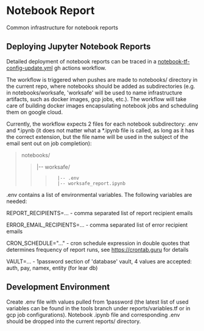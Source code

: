 # Notebook Report

Common infrastructure for notebook reports

## Deploying Jupyter Notebook Reports

Detailed deployment of notebook reports can be traced in a [notebook-tf-config-update.yml](https://github.com/bcgov/bcregistry-gcp-jobs/blob/main/.github/workflows/notebook-tf-config-update.yml) gh actions workflow.

The workflow is triggered when pushes are made to notebooks/ directory in the current repo, where notebooks should be added as subdirectories (e.g. in notebooks/worksafe, 'worksafe' will be used to name infrastructure artifacts, such as docker images, gcp jobs, etc.). The workflow will take care of building docker images encapsulating notebook jobs and scheduling them on google cloud.

Currently, the workflow expects 2 files for each notebook subdirectory: .env and *.ipynb (it does not matter what a *.ipynb file is called, as long as it has the correct extension, but the file name will be used in the subject of the email sent out on job completion):

>notebooks/
>>|-- worksafe/
>>>       |-- .env
>>>       |-- worksafe_report.ipynb

.env contains a list of environmental variables. The following variables are needed:

REPORT_RECIPIENTS=... - comma separated list of report recipient emails

ERROR_EMAIL_RECIPIENTS=... - comma separated list of error recipient emails

CRON_SCHEDULE="..." - cron schedule expression in double quotes that determines frequency of report runs, see https://crontab.guru for details

VAULT=... - 1password section of 'database' vault, 4 values are accepted: auth, pay, namex, entity (for lear db)


## Development Environment

Create .env file with values pulled from 1password (the latest list of used variables can be found in the tools branch under reports/variables.tf or in gcp job configurations). Notebook .ipynb file and corresponding .env should be dropped into the current reports/ directory.

